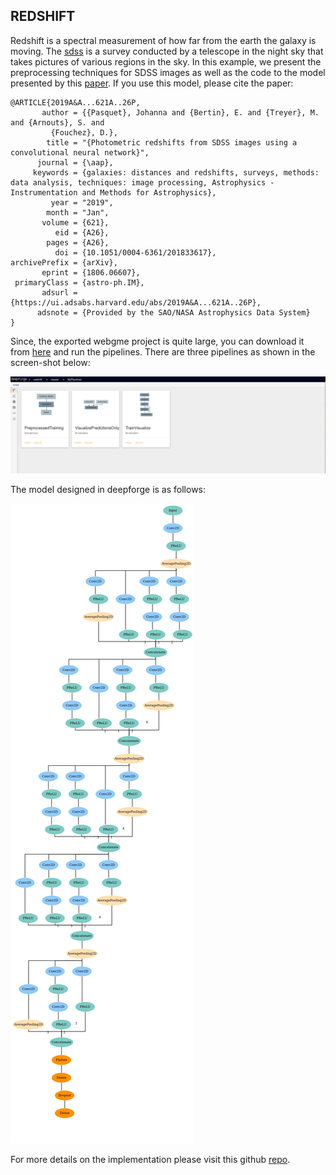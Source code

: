 ## REDSHIFT 
Redshift is a spectral measurement of how far from the earth the galaxy is moving. The [sdss](https://www.sdss.org/) is a survey conducted by a telescope in the night sky that takes pictures of various regions in the sky. In this example, we present the preprocessing techniques for SDSS images as well as the code to the model presented by this [paper](https://arxiv.org/abs/1806.06607). If you use this model, please cite the paper:
```
@ARTICLE{2019A&A...621A..26P,
       author = {{Pasquet}, Johanna and {Bertin}, E. and {Treyer}, M. and {Arnouts}, S. and
         {Fouchez}, D.},
        title = "{Photometric redshifts from SDSS images using a convolutional neural network}",
      journal = {\aap},
     keywords = {galaxies: distances and redshifts, surveys, methods: data analysis, techniques: image processing, Astrophysics - Instrumentation and Methods for Astrophysics},
         year = "2019",
        month = "Jan",
       volume = {621},
          eid = {A26},
        pages = {A26},
          doi = {10.1051/0004-6361/201833617},
archivePrefix = {arXiv},
       eprint = {1806.06607},
 primaryClass = {astro-ph.IM},
       adsurl = {https://ui.adsabs.harvard.edu/abs/2019A&A...621A..26P},
      adsnote = {Provided by the SAO/NASA Astrophysics Data System}
}
```
Since, the exported webgme project is quite large, you can download it from [here](https://vanderbilt365-my.sharepoint.com/:u:/g/personal/umesh_timalsina_vanderbilt_edu/EZ0ME7hGyUlHqu6n1YmqrIsBdRmfQaKGB1yE7rpHAw5M-w?e=azaP34) and run the pipelines. There are three pipelines as shown in the screen-shot below:

![pipelines](../screenshots/redshift-pipelines.png)

The model designed in deepforge is as follows:

![inceptionModel](../screenshots/inceptionblocks.png)


For more details on the implementation please visit this github [repo](https://github.com/umesh-timalsina/redshift).
